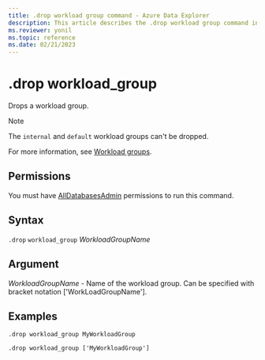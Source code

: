 ```yaml
---
title: .drop workload group command - Azure Data Explorer
description: This article describes the .drop workload group command in Azure Data Explorer.
ms.reviewer: yonil
ms.topic: reference
ms.date: 02/21/2023
---
```

# .drop workload_group

Drops a workload group.

> [!NOTE]
> The `internal` and `default` workload groups can't be dropped.  

For more information, see [Workload groups](workload-groups.md).

## Permissions

You must have [AllDatabasesAdmin](access-control/role-based-access-control.md) permissions to run this command.

## Syntax

`.drop` `workload_group` *WorkloadGroupName*

## Argument

*WorkloadGroupName* - Name of the workload group. Can be specified with bracket notation ['WorkLoadGroupName'].

## Examples

```kusto
.drop workload_group MyWorkloadGroup
```

```kusto
.drop workload_group ['MyWorkloadGroup']
```
